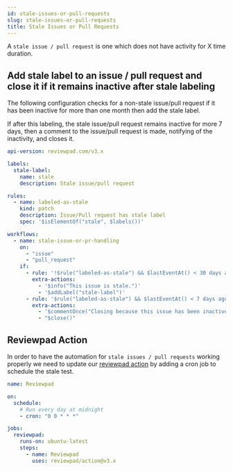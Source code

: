 ```yaml
---
id: stale-issues-or-pull-requests
slug: stale-issues-or-pull-requests
title: Stale Issues or Pull Requests
---
```


A `stale issue / pull request` is one which does not have activity for X time duration.

## Add stale label to an issue / pull request and close it if it remains inactive after stale labeling

The following configuration checks for a non-stale issue/pull request if it has been inactive for more than one month then add the stale label.

If after this labeling, the stale issue/pull request remains inactive for more 7 days, then a comment to the issue/pull request is made, notifying of the inactivity, and closes it.

```yaml reviewpad.yml
api-version: reviewpad.com/v3.x

labels:
  stale-label:
    name: stale
    description: Stale issue/pull request

rules:
  - name: labeled-as-stale
    kind: patch
    description: Issue/Pull request has stale label
    spec: '$isElementOf("stale", $labels())'

workflows:
  - name: stale-issue-or-pr-handling
    on:
      - "issue"
      - "pull_request"
    if:
      - rule: '!$rule("labeled-as-stale") && $lastEventAt() < 30 days ago'
        extra-actions:
          - '$info("This issue is stale.")'
          - '$addLabel("stale-label")'
      - rule: '$rule("labeled-as-stale") && $lastEventAt() < 7 days ago'
        extra-actions:
          - '$commentOnce("Closing because this issue has been inactive for more than one month.")'
          - "$close()"
```

## Reviewpad Action

In order to have the automation for `stale issues / pull requests` working properly we need to update our [reviewpad action](https://github.com/marketplace/actions/reviewpad-action) by adding a cron job to schedule the stale test.

```yaml reviewpad.yml
name: Reviewpad

on:
  schedule:
    # Run every day at midnight
    - cron: "0 0 * * *"

jobs:
  reviewpad:
    runs-on: ubuntu-latest
    steps:
      - name: Reviewpad
        uses: reviewpad/action@v3.x
```
